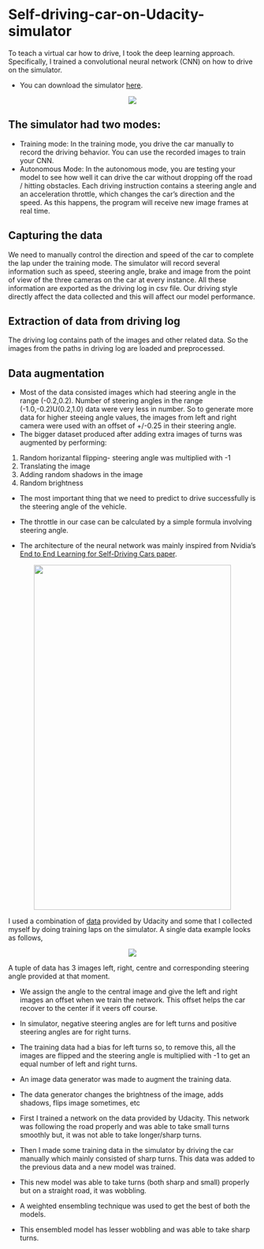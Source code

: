 # Self-driving-car-on-Udacity-simulator
To teach a virtual car how to drive, I took the deep learning approach. Specifically, I trained a convolutional neural network (CNN) on how to drive on the simulator.
* You can download the simulator [here](https://github.com/udacity/self-driving-car-sim/tree/term3_collection).

<p align="center">
   <img  src="https://miro.medium.com/max/1400/1*2u3zy6GRNBKb5CAVNqkk9Q.png">
</p>

## The simulator had two modes:
* Training mode: In the training mode, you drive the car manually to record the driving behavior. You can use the recorded images to train your CNN.
* Autonomous Mode: In the autonomous mode, you are testing your model to see how well it can drive the car without dropping off the road / hitting obstacles. Each driving instruction contains a steering angle and an acceleration throttle, which changes the car’s direction and the speed. As this happens, the program will receive new image frames at real time.

## Capturing the data
We need to manually control the direction and speed of the car to complete the lap under the training mode. The simulator will record several information such as speed, steering angle, brake and image from the point of view of the three cameras on the car at every instance. All these information are exported as the driving log in csv file. Our driving style directly affect the data collected and this will affect our model performance.

## Extraction of data from driving log
The driving log contains path of the images and other related data. So the images from the paths in driving log are loaded and preprocessed.

## Data augmentation
* Most of the data consisted images which had steering angle in the range (-0.2,0.2). Number of steering angles in the range (-1.0,-0.2)U(0.2,1.0) data were very less in number. So to generate more data for higher steeing angle values, the images from left and right camera were used with an offset of +/-0.25 in their steering angle.
* The bigger dataset produced after adding extra images of turns was augmented by performing:
1. Random horizantal flipping- steering angle was multiplied with -1
2. Translating the image
3. Adding random shadows in the image
4. Random brightness

* The most important thing that we need to predict to drive successfully is the steering angle of the vehicle.

* The throttle in our case can be calculated by a simple formula involving steering angle.

* The architecture of the neural network was mainly inspired from Nvidia’s [End to End Learning for Self-Driving Cars paper](http://images.nvidia.com/content/tegra/automotive/images/2016/solutions/pdf/end-to-end-dl-using-px.pdf).

<p align="center">
   <img width="400" height="700" src="https://miro.medium.com/max/1400/1*_ALA3C3qeRQgJoh3LZnFSg.png">
</p>

 I used a combination of [data](https://d17h27t6h515a5.cloudfront.net/topher/2016/December/584f6edd_data/data.zip) provided by Udacity and some that I collected myself by doing training laps on the simulator. A single data example looks as follows,
 <p align="center">
   <img src="https://miro.medium.com/max/1400/1*lFZrc_-opIELSG4zEQqhSA.jpeg">
</p>

A tuple of data has 3 images left, right, centre and corresponding steering angle provided at that moment.

* We assign the angle to the central image and give the left and right images an offset when we train the network. This offset helps the car recover to the center if it veers off course.


* In simulator, negative steering angles are for left turns and positive steering angles are for right turns.

* The training data had a bias for left turns so, to remove this, all the images are flipped and the steering angle is multiplied with -1 to get an equal number of left and right turns.

* An image data generator was made to augment the training data.
* The data generator changes the brightness of the image, adds shadows, flips image sometimes, etc
* First I trained a network on the data provided by Udacity. This network was following the road properly and was able to take small turns smoothly but, it was not able to take longer/sharp turns.
* Then I made some training data in the simulator by driving the car manually which mainly consisted of sharp turns. This data was added to the previous data and a new model was trained.
* This new model was able to take turns (both sharp and small) properly but on a straight road, it was wobbling.
* A weighted ensembling technique was used to get the best of both the models.
* This ensembled model has lesser wobbling and was able to take sharp turns.

